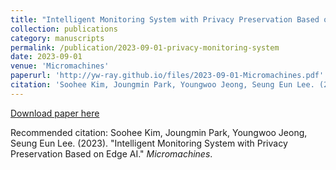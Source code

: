 ```yaml
---
title: "Intelligent Monitoring System with Privacy Preservation Based on Edge AI"
collection: publications
category: manuscripts
permalink: /publication/2023-09-01-privacy-monitoring-system
date: 2023-09-01
venue: 'Micromachines'
paperurl: 'http://yw-ray.github.io/files/2023-09-01-Micromachines.pdf'
citation: 'Soohee Kim, Joungmin Park, Youngwoo Jeong, Seung Eun Lee. (2023). &quot;Intelligent Monitoring System with Privacy Preservation Based on Edge AI.&quot; <i>Micromachines</i>.'
---
```


<a href='http://yw-ray.github.io/files/2023-09-01-Micromachines.pdf'>Download paper here</a>

Recommended citation: Soohee Kim, Joungmin Park, Youngwoo Jeong, Seung Eun Lee. (2023). "Intelligent Monitoring System with Privacy Preservation Based on Edge AI." <i>Micromachines</i>.